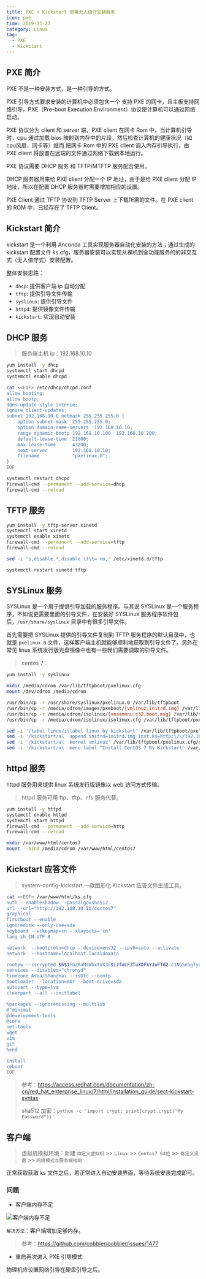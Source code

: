 ```yaml
---
title: PXE + Kickstart 部署无人值守安装服务
icon: pxe
time: 2019-11-23
category: Linux
tag:
  - PXE
  - Kickstart
---
```


## PXE 简介

PXE 不是一种安装方式，是一种引导的方式。
 
PXE 引导方式要求安装的计算机中必须包含一个 支持 PXE 的网卡，且主板支持网络引导，PXE（Pre-boot Execution Environment）协议使计算机可以通过网络启动。 
 
PXE 协议分为 client 和 server 端，PXE client 在网卡 Rom 中，当计算机引导时，cpu 通过加载 bios 映射到内存中的片段，然后检查计算机的健康状况（如cpu风扇，网卡等）继而 把网卡 Rom 中的 PXE client 调入内存引导执行，由 PXE client 将放置在远端的文件通过网络下载到本地运行。
 
PXE 协议需要 DHCP 服务 和 TFTP/MTFTP 服务配合使用。

DHCP 服务器用来给 PXE client 分配一个 IP 地址，由于是给 PXE client 分配 IP 地址，所以在配置 DHCP 服务器时需要增加相应的设置。

PXE Client 通过 TFTP 协议到 TFTP Server 上下载所需的文件。在 PXE client 的 ROM 中，已经存在了 TFTP Client。

## Kickstart 简介

kickstart 是一个利用 Anconda 工具实现服务器自动化安装的方法；通过生成的 kickstart 配置文件 ks.cfg，服务器安装可以实现从裸机到全功能服务的的非交互式（无人值守式）安装配置。

整体安装思路：

- `dhcp`: 提供客户端 ip 自动分配
- `tftp`: 提供引导文件传输
- `syslinux`: 提供引导文件
- `httpd`: 提供镜像文件传输
- `kickstart`: 实现自动安装

## DHCP 服务

> 服务端主机 ip：192.168.10.10

```bash
yum install -y dhcp
systemctl start dhcpd
systemctl enable dhcpd

cat <<EOF> /etc/dhcp/dhcpd.conf
allow booting;
allow bootp;
ddns-update-style interim;
ignore client-updates;
subnet 192.168.10.0 netmask 255.255.255.0 {
    option subnet-mask  255.255.255.0;
    option domain-name-servers  192.168.10.10;
    range dynamic-bootp 192.168.10.100  192.168.10.200;
    default-lease-time  21600;
    max-lease-time      43200;
    next-server         192.168.10.10;
    filename            "pxelinux.0";
}
EOF

systemctl restart dhcpd
firewall-cmd --permanent --add-service=dhcp
firewall-cmd --reload
```

## TFTP 服务

```bash
yum install -y tftp-server xinetd
systemctl start xinetd
systemctl enable xinetd
firewall-cmd --permanent --add-service=tftp
firewall-cmd --reload

sed -i 's,disable.*,disable \t\t= no,' /etc/xinetd.d/tftp

systemctl restart xinetd tftp
```

## SYSLinux 服务

SYSLinux 是一个用于提供引导加载的服务程序。与其说 SYSLinux 是一个服务程序，不如说更需要里面的引导文件，在安装好 SYSLinux 服务程序软件包后，`/usr/share/syslinux` 目录中有很多引导文件。

首先需要把 SYSLinux 提供的引导文件复制到 TFTP 服务程序的默认目录中，也就是 `pxelinux.0` 文件，这样客户端主机就能够顺利地获取到引导文件了。另外在常见 linux 系统发行版光盘镜像中也有一些我们需要调取的引导文件。

> centos 7：

```bash
yum install -y syslinux

mkdir /media/cdrom /var/lib/tftpboot/pxelinux.cfg
mount /dev/cdrom /media/cdrom

/usr/bin/cp -r /usr/share/syslinux/pxelinux.0 /var/lib/tftpboot
/usr/bin/cp -r /media/cdrom/images/pxeboot/{vmlinuz,initrd.img} /var/lib/tftpboot
/usr/bin/cp -r /media/cdrom/isolinux/{vesamenu.c32,boot.msg} /var/lib/tftpboot
/usr/bin/cp -r /media/cdrom/isolinux/isolinux.cfg /var/lib/tftpboot/pxelinux.cfg/default

sed -i '/label linux/i\label linux by kickstart' /var/lib/tftpboot/pxelinux.cfg/default
sed -i '/kickstart/a\  append initrd=initrd.img inst.ks=http:\/\/192.168.10.10\/ks.cfg' /var/lib/tftpboot/pxelinux.cfg/default
sed -i '/kickstart/a\  kernel vmlinuz' /var/lib/tftpboot/pxelinux.cfg/default
sed -i '/kickstart/a\  menu label ^Install CentOS 7 By Kickstart' /var/lib/tftpboot/pxelinux.cfg/default
```

## httpd 服务

httpd 服务用来提供 linux 系统发行版镜像以 web 访问方式传输。

> httpd 服务可用 ftp、tftp、nfs 服务代替。

```bash
yum install -y httpd
systemctl enable httpd
systemctl start httpd
firewall-cmd --permanent --add-service=http
firewall-cmd --reload

mkdir /var/www/html/centos7
mount --bind /media/cdrom /var/www/html/centos7
```

## Kickstart 应答文件

> system-config-kickstart 一款图形化 Kickstart 应答文件生成工具。

```bash
cat <<EOF> /var/www/html/ks.cfg
auth --enableshadow --passalgo=sha512
url --url="http://192.168.10.10/centos7"
graphical
firstboot --enable
ignoredisk --only-use=sda
keyboard --vckeymap=cn --xlayouts='cn'
lang zh_CN.UTF-8

network  --bootproto=dhcp --device=ens32 --ipv6=auto --activate
network  --hostname=localhost.localdomain

rootpw --iscrypted $6$1FGZRaMsWbxtVX36$izfoLF3TuXDFkYJoFTd2.c1NGSn5gfydIr.PthlqRkuhbdIgODB4esi3QatJTxpFm8ChMgJ3qn029UT25Q1t0.
services --disabled="chronyd"
timezone Asia/Shanghai --isUtc --nontp
bootloader --location=mbr --boot-drive=sda
autopart --type=lvm
clearpart --all --initlabel

%packages --ignoremissing --multilib
@^minimal
@development-tools
@core
net-tools
wget
vim
git
%end

install
reboot
EOF
```

> 参考：https://access.redhat.com/documentation/zh-cn/red_hat_enterprise_linux/7/html/installation_guide/sect-kickstart-syntax
>
> sha512 加密：`python -c 'import crypt; print(crypt.crypt("My Password"))'`

## 客户端

> 虚拟机模拟环境：新建 `自定义虚拟机` >> `Linux` >> `Centos7 64位` >> `自定义设置` >> `网络模式与服务端相同`

正常获取获取 ks 文件之后，若正常进入自动安装界面，等待系统安装完成即可。

### 问题

- 客户端内存不足

![客户端内存不足](./images/unattended-ram.png)

`解决方法`：客户端增加足够内存。

> 参考：https://github.com/cobbler/cobbler/issues/1477

- 重启再次进入 PXE 引导模式

物理机应设置网络引导在硬盘引导之后。

